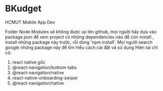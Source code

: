 # BKudget
HCMUT Mobile App Dev

Folder Node Modules sẽ không được up lên github, mọi người hãy dựa vào package.json để xem project có những dependencies nào để còn install , install những package này trước, rồi dùng 'npm install'. Mọi người search google những package này để tìm hiểu cách cài đặt và sử dụng
Hiện tai chỉ có:

1. react native gốc
2. @react-navigation/bottom-tabs
3. @react-navigation/native
4. react-native-onboarding-swiper
5. @react-navigation/native 